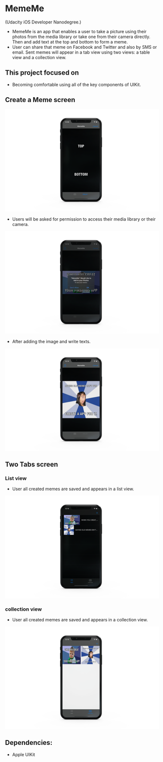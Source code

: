 # MemeMe
 (Udacity iOS Developer Nanodegree.)
- MemeMe is an app that enables a user to take a picture using their photos from the media library or take one from their camera directly. Then and add text at the top and bottom to form a meme.
- User can share that meme on Facebook and Twitter and also by SMS or email. Sent memes will appear in a tab view using two views: a table view and a collection view.

## This project focused on
* Becoming comfortable using all of the key components of UIKit.

## Create a Meme screen
<p align="center">
  <img src="images/create.png">
</p>

- Users will be asked for permission to access their media library or their camera.
<p align="center">
  <img src="images/image.png">
</p>

- After adding the image and write texts.
<p align="center">
  <img src="images/created.png">
</p>

## Two Tabs screen
### List view
- User all created memes are saved and appears in a list view.
<p align="center">
  <img src="images/list.png">
</p>

### collection view
- User all created memes are saved and appears in a collection view.
<p align="center">
  <img src="images/collection.png">
</p>

## Dependencies:
* Apple UIKit
